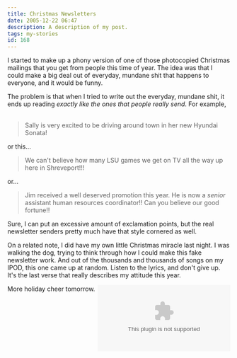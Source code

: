 ```yaml
---
title: Christmas Newsletters
date: 2005-12-22 06:47
description: A description of my post.
tags: my-stories
id: 168
---
```

I started to make up a phony version of one of those photocopied Christmas mailings that you get from people this time of year.  The idea was that I could make a big deal out of everyday, mundane shit that happens to everyone, and it would be funny.

The problem is that when I tried to write out the everyday, mundane shit, it ends up reading <i>exactly like the ones that people really send</i>.  For example,
<span class="spanEndPreview">&nbsp;</span><br /><br /><blockquote>Sally is very excited to be driving around town in her new Hyundai Sonata!</blockquote>

<p>or this...</p>

<blockquote>We can't believe how many LSU games we get on TV all the way up here in Shreveport!!!</blockquote>

<p>or...</p>

<blockquote>Jim received a well deserved promotion this year.  He is now a <i>senior</i> assistant human resources coordinator!!  Can you believe our good fortune!!</blockquote>

<p>Sure, I can put an excessive amount of exclamation points, but the real newsletter senders pretty much have that style cornered as well.

On a related note, I did have my own little Christmas miracle last night.  I was walking the dog, trying to think through how I could make this fake newsletter work.  And out of the thousands and thousands of songs on my IPOD, this one came up at random.  Listen to the lyrics, and don't give up.  It's the last verse that really describes my attitude this year.</p>

<embed NAME="nsplay" PLUGINSPAGE="http://www.microsoft.com/windows/mediaplayer/download/default.asp" SRC="/sound/HateYouForChristmas.mpa" TYPE="application/x-mplayer2"  AUTOSTART="0" SHOWCONTROLS="1" align="right"><noembed>Sorry.  Your browser does not support plug-ins for digital audio.</noembed>

<p>More holiday cheer tomorrow.</p>
</embed>